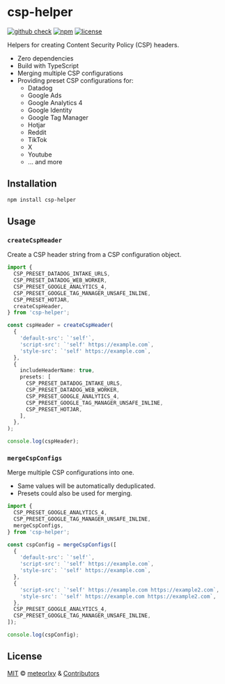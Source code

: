 # csp-helper

[![github check](https://github.com/meteorlxy/csp-helper/workflows/check/badge.svg)](https://github.com/meteorlxy/csp-helper/actions?query=workflow%3Acheck)
[![npm](https://badgen.net/npm/v/csp-helper)](https://www.npmjs.com/package/csp-helper)
[![license](https://badgen.net/github/license/meteorlxy/csp-helper)](https://github.com/meteorlxy/csp-helper/blob/main/LICENSE)

Helpers for creating Content Security Policy (CSP) headers.

- Zero dependencies
- Build with TypeScript
- Merging multiple CSP configurations
- Providing preset CSP configurations for:
  - Datadog
  - Google Ads
  - Google Analytics 4
  - Google Identity
  - Google Tag Manager
  - Hotjar
  - Reddit
  - TikTok
  - X
  - Youtube
  - ... and more

## Installation

```bash
npm install csp-helper
```

## Usage

### `createCspHeader`

Create a CSP header string from a CSP configuration object.

```ts
import {
  CSP_PRESET_DATADOG_INTAKE_URLS,
  CSP_PRESET_DATADOG_WEB_WORKER,
  CSP_PRESET_GOOGLE_ANALYTICS_4,
  CSP_PRESET_GOOGLE_TAG_MANAGER_UNSAFE_INLINE,
  CSP_PRESET_HOTJAR,
  createCspHeader,
} from 'csp-helper';

const cspHeader = createCspHeader(
  {
    'default-src': `'self'`,
    'script-src': `'self' https://example.com`,
    'style-src': `'self' https://example.com`,
  },
  {
    includeHeaderName: true,
    presets: [
      CSP_PRESET_DATADOG_INTAKE_URLS,
      CSP_PRESET_DATADOG_WEB_WORKER,
      CSP_PRESET_GOOGLE_ANALYTICS_4,
      CSP_PRESET_GOOGLE_TAG_MANAGER_UNSAFE_INLINE,
      CSP_PRESET_HOTJAR,
    ],
  },
);

console.log(cspHeader);
```

### `mergeCspConfigs`

Merge multiple CSP configurations into one.

- Same values will be automatically deduplicated.
- Presets could also be used for merging.

```ts
import {
  CSP_PRESET_GOOGLE_ANALYTICS_4,
  CSP_PRESET_GOOGLE_TAG_MANAGER_UNSAFE_INLINE,
  mergeCspConfigs,
} from 'csp-helper';

const cspConfig = mergeCspConfigs([
  {
    'default-src': `'self'`,
    'script-src': `'self' https://example.com`,
    'style-src': `'self' https://example.com`,
  },
  {
    'script-src': `'self' https://example.com https://example2.com`,
    'style-src': `'self' https://example.com https://example2.com`,
  },
  CSP_PRESET_GOOGLE_ANALYTICS_4,
  CSP_PRESET_GOOGLE_TAG_MANAGER_UNSAFE_INLINE,
]);

console.log(cspConfig);
```

## License

[MIT](https://github.com/meteorlxy/csp-helper/blob/main/LICENSE) &copy; [meteorlxy](https://github.com/meteorlxy) & [Contributors](https://github.com/meteorlxy/csp-helper/graphs/contributors)
